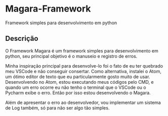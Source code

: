 # Magara-Framework
Framework simples para desenvolvimento em python

## Descrição

O Framework Magara é um framework simples para desenvolvimento em python, seu principal objetivo é o manuseio e registro de erros.

Minha inspiração principal para desenvolve-lo foi o fato de eu ter quebrado meu VSCode e não conseguir consertar.
Como alternativa, instalei o Atom, um ótimo editor de texto que eu particularmente gosto muito de usar.
Desenvolvendo no Atom, estou executando meus códigos pelo CMD, e quando um erro ocorre eu não tenho o terminal que o VSCode ou o Pycharm exibe o erro. Então por isso estou desenvolvendo o Magara.

Além de apresentar o erro ao desenvolvedor, vou implementar um sistema de Log também, só para não ser algo tão simples.


